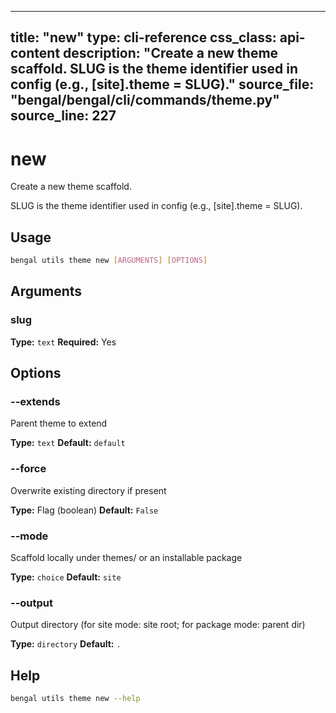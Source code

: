 
---
title: "new"
type: cli-reference
css_class: api-content
description: "Create a new theme scaffold.  SLUG is the theme identifier used in config (e.g., [site].theme = SLUG)."
source_file: "bengal/bengal/cli/commands/theme.py"
source_line: 227
---

# new

Create a new theme scaffold.

SLUG is the theme identifier used in config (e.g., [site].theme = SLUG).


## Usage

```bash
bengal utils theme new [ARGUMENTS] [OPTIONS]
```

## Arguments

### slug

**Type:** `text`
**Required:** Yes


## Options

### --extends

Parent theme to extend

**Type:** `text`
**Default:** `default`

### --force

Overwrite existing directory if present

**Type:** Flag (boolean)
**Default:** `False`

### --mode

Scaffold locally under themes/ or an installable package

**Type:** `choice`
**Default:** `site`

### --output

Output directory (for site mode: site root; for package mode: parent dir)

**Type:** `directory`
**Default:** `.`





## Help

```bash
bengal utils theme new --help
```
